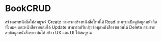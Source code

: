 # BookCRUD
สร้างเอพหนังสือให้สมบูรณ์
Create สามารถสร้างหนังสือใหม่ได้
Read สามารถเปิดดูข้อมูลหนังสือทั้งหมด และหนังสือรายเล่มได้
Update สามารถปรับปรุงข้อมูลหนังสือรายเล่มได้
Delete สามารถลบข้อมูลหนังสือรายเล่มได้
สร้าง UX และ UI ให้สมบูรณ์

